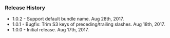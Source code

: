 ### Release History

* 1.0.2 - Support default bundle name. Aug 28th, 2017.
* 1.0.1 - Bugfix: Trim S3 keys of preceding/trailing slashes. Aug 18th, 2017.
* 1.0.0 - Initial release. Aug 17th, 2017.

